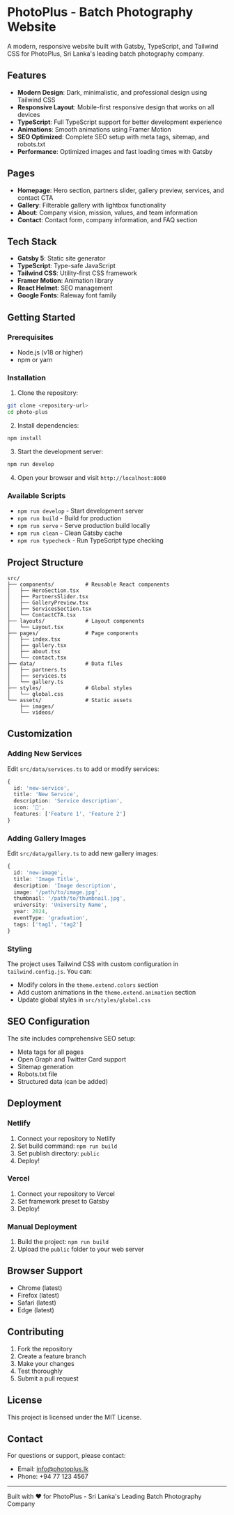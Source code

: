# PhotoPlus - Batch Photography Website

A modern, responsive website built with Gatsby, TypeScript, and Tailwind CSS for PhotoPlus, Sri Lanka's leading batch photography company.

## Features

- **Modern Design**: Dark, minimalistic, and professional design using Tailwind CSS
- **Responsive Layout**: Mobile-first responsive design that works on all devices
- **TypeScript**: Full TypeScript support for better development experience
- **Animations**: Smooth animations using Framer Motion
- **SEO Optimized**: Complete SEO setup with meta tags, sitemap, and robots.txt
- **Performance**: Optimized images and fast loading times with Gatsby

## Pages

- **Homepage**: Hero section, partners slider, gallery preview, services, and contact CTA
- **Gallery**: Filterable gallery with lightbox functionality
- **About**: Company vision, mission, values, and team information
- **Contact**: Contact form, company information, and FAQ section

## Tech Stack

- **Gatsby 5**: Static site generator
- **TypeScript**: Type-safe JavaScript
- **Tailwind CSS**: Utility-first CSS framework
- **Framer Motion**: Animation library
- **React Helmet**: SEO management
- **Google Fonts**: Raleway font family

## Getting Started

### Prerequisites

- Node.js (v18 or higher)
- npm or yarn

### Installation

1. Clone the repository:
```bash
git clone <repository-url>
cd photo-plus
```

2. Install dependencies:
```bash
npm install
```

3. Start the development server:
```bash
npm run develop
```

4. Open your browser and visit `http://localhost:8000`

### Available Scripts

- `npm run develop` - Start development server
- `npm run build` - Build for production
- `npm run serve` - Serve production build locally
- `npm run clean` - Clean Gatsby cache
- `npm run typecheck` - Run TypeScript type checking

## Project Structure

```
src/
├── components/          # Reusable React components
│   ├── HeroSection.tsx
│   ├── PartnersSlider.tsx
│   ├── GalleryPreview.tsx
│   ├── ServicesSection.tsx
│   └── ContactCTA.tsx
├── layouts/             # Layout components
│   └── Layout.tsx
├── pages/               # Page components
│   ├── index.tsx
│   ├── gallery.tsx
│   ├── about.tsx
│   └── contact.tsx
├── data/                # Data files
│   ├── partners.ts
│   ├── services.ts
│   └── gallery.ts
├── styles/              # Global styles
│   └── global.css
└── assets/              # Static assets
    ├── images/
    └── videos/
```

## Customization

### Adding New Services

Edit `src/data/services.ts` to add or modify services:

```typescript
{
  id: 'new-service',
  title: 'New Service',
  description: 'Service description',
  icon: '🎯',
  features: ['Feature 1', 'Feature 2']
}
```

### Adding Gallery Images

Edit `src/data/gallery.ts` to add new gallery images:

```typescript
{
  id: 'new-image',
  title: 'Image Title',
  description: 'Image description',
  image: '/path/to/image.jpg',
  thumbnail: '/path/to/thumbnail.jpg',
  university: 'University Name',
  year: 2024,
  eventType: 'graduation',
  tags: ['tag1', 'tag2']
}
```

### Styling

The project uses Tailwind CSS with custom configuration in `tailwind.config.js`. You can:

- Modify colors in the `theme.extend.colors` section
- Add custom animations in the `theme.extend.animation` section
- Update global styles in `src/styles/global.css`

## SEO Configuration

The site includes comprehensive SEO setup:

- Meta tags for all pages
- Open Graph and Twitter Card support
- Sitemap generation
- Robots.txt file
- Structured data (can be added)

## Deployment

### Netlify

1. Connect your repository to Netlify
2. Set build command: `npm run build`
3. Set publish directory: `public`
4. Deploy!

### Vercel

1. Connect your repository to Vercel
2. Set framework preset to Gatsby
3. Deploy!

### Manual Deployment

1. Build the project: `npm run build`
2. Upload the `public` folder to your web server

## Browser Support

- Chrome (latest)
- Firefox (latest)
- Safari (latest)
- Edge (latest)

## Contributing

1. Fork the repository
2. Create a feature branch
3. Make your changes
4. Test thoroughly
5. Submit a pull request

## License

This project is licensed under the MIT License.

## Contact

For questions or support, please contact:
- Email: info@photoplus.lk
- Phone: +94 77 123 4567

---

Built with ❤️ for PhotoPlus - Sri Lanka's Leading Batch Photography Company